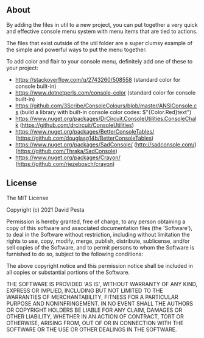 ## About

By adding the files in util to a new project, you can put together a very quick and effective console menu system with menu items that are tied to actions.

The files that exist outside of the util folder are a super clumsy example of the simple and powerful ways to put the menu together.

To add color and flair to your console menu, definitely add one of these to your project:
- https://stackoverflow.com/q/2743260/508558 (standard color for console built-in)
- https://www.dotnetperls.com/console-color (standard color for console built-in)
- https://github.com/3Scribe/ConsoleColours/blob/master/ANSIConsole.cs (build a library with built-in console color codes: $"{Color.Red}text")
- https://www.nuget.org/packages/DrCircuit.ConsoleUtilities.ConsoleChalk (https://github.com/drcircuit/ConsoleUtilities)
- https://www.nuget.org/packages/BetterConsoleTables/ (https://github.com/douglasg14b/BetterConsoleTables)
- https://www.nuget.org/packages/SadConsole/ (http://sadconsole.com/) (https://github.com/Thraka/SadConsole)
- https://www.nuget.org/packages/Crayon/ (https://github.com/riezebosch/crayon)

## License

The MIT License

Copyright (c) 2021 David Pesta

Permission is hereby granted, free of charge, to any person obtaining
a copy of this software and associated documentation files (the
'Software'), to deal in the Software without restriction, including
without limitation the rights to use, copy, modify, merge, publish,
distribute, sublicense, and/or sell copies of the Software, and to
permit persons to whom the Software is furnished to do so, subject to
the following conditions:

The above copyright notice and this permission notice shall be
included in all copies or substantial portions of the Software.

THE SOFTWARE IS PROVIDED 'AS IS', WITHOUT WARRANTY OF ANY KIND,
EXPRESS OR IMPLIED, INCLUDING BUT NOT LIMITED TO THE WARRANTIES OF
MERCHANTABILITY, FITNESS FOR A PARTICULAR PURPOSE AND NONINFRINGEMENT.
IN NO EVENT SHALL THE AUTHORS OR COPYRIGHT HOLDERS BE LIABLE FOR ANY
CLAIM, DAMAGES OR OTHER LIABILITY, WHETHER IN AN ACTION OF CONTRACT,
TORT OR OTHERWISE, ARISING FROM, OUT OF OR IN CONNECTION WITH THE
SOFTWARE OR THE USE OR OTHER DEALINGS IN THE SOFTWARE.